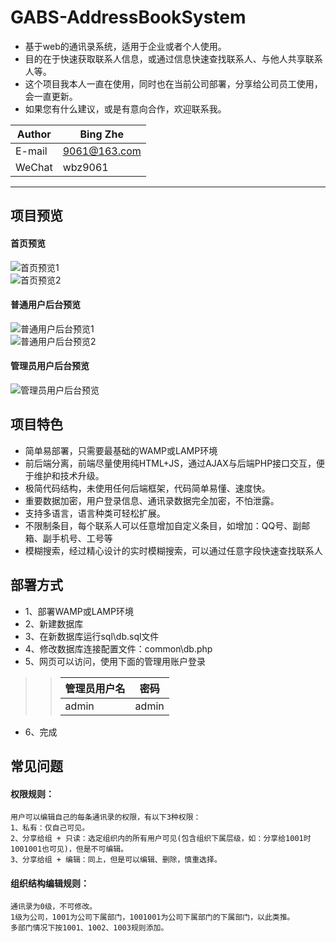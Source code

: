 # GABS-AddressBookSystem
* 基于web的通讯录系统，适用于企业或者个人使用。
* 目的在于快速获取联系人信息，或通过信息快速查找联系人、与他人共享联系人等。
* 这个项目我本人一直在使用，同时也在当前公司部署，分享给公司员工使用，会一直更新。
* 如果您有什么建议，或是有意向合作，欢迎联系我。

|Author|Bing Zhe|
|---|---
|E-mail|9061@163.com
|WeChat|wbz9061

****

## 项目预览
#### 首页预览
![首页预览1](https://github.com/manier13579/GABS-AddressBookSystem/raw/master/src/images/readme1.png)  
![首页预览2](https://github.com/manier13579/GABS-AddressBookSystem/raw/master/src/images/readme2.png)  
#### 普通用户后台预览
![普通用户后台预览1](https://github.com/manier13579/GABS-AddressBookSystem/raw/master/src/images/readme3.png)  
![普通用户后台预览2](https://github.com/manier13579/GABS-AddressBookSystem/raw/master/src/images/readme4.png)  
#### 管理员用户后台预览
![管理员用户后台预览](https://github.com/manier13579/GABS-AddressBookSystem/raw/master/src/images/readme5.png)  
## 项目特色
* 简单易部署，只需要最基础的WAMP或LAMP环境
* 前后端分离，前端尽量使用纯HTML+JS，通过AJAX与后端PHP接口交互，便于维护和技术升级。
* 极简代码结构，未使用任何后端框架，代码简单易懂、速度快。
* 重要数据加密，用户登录信息、通讯录数据完全加密，不怕泄露。
* 支持多语言，语言种类可轻松扩展。
* 不限制条目，每个联系人可以任意增加自定义条目，如增加：QQ号、副邮箱、副手机号、工号等
* 模糊搜索，经过精心设计的实时模糊搜索，可以通过任意字段快速查找联系人

## 部署方式
* 1、部署WAMP或LAMP环境
* 2、新建数据库
* 3、在新数据库运行sql\db.sql文件
* 4、修改数据库连接配置文件：common\db.php
* 5、网页可以访问，使用下面的管理用账户登录
>>|管理员用户名|密码|
>>|---|---
>>|admin|admin
* 6、完成

## 常见问题
#### 权限规则：
    用户可以编辑自己的每条通讯录的权限，有以下3种权限：
    1、私有：仅自己可见。
    2、分享给组 + 只读：选定组织内的所有用户可见(包含组织下属层级，如：分享给1001时1001001也可见)，但是不可编辑。
    3、分享给组 + 编辑：同上，但是可以编辑、删除，慎重选择。
    
#### 组织结构编辑规则：
    通讯录为0级，不可修改。
    1级为公司，1001为公司下属部门，1001001为公司下属部门的下属部门，以此类推。
    多部门情况下按1001、1002、1003规则添加。
    
